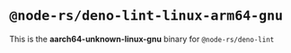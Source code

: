 # `@node-rs/deno-lint-linux-arm64-gnu`

This is the **aarch64-unknown-linux-gnu** binary for `@node-rs/deno-lint`
